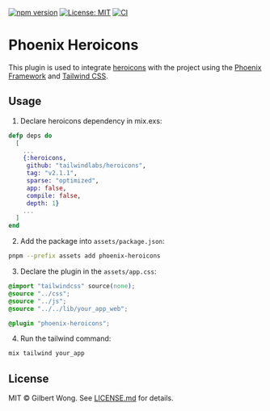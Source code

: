 [![npm version](https://img.shields.io/npm/v/phoenix-heroicons)](https://www.npmjs.com/package/phoenix-heroicons)
[![License: MIT](https://img.shields.io/badge/License-MIT-blue.svg)](LICENSE.md)
[![CI](https://github.com/gilbertwong96/phoenix-heroicons/actions/workflows/ci.yml/badge.svg)](https://github.com/gilbertwong96/phoenix-heroicons/actions/workflows/ci.yml)

# Phoenix Heroicons

This plugin is used to integrate [heroicons][heroicons] with the project using the
[Phoenix Framework][phoenix-framework] and [Tailwind CSS][tailwind].


## Usage

1. Declare heroicons dependency in mix.exs:

``` elixir
defp deps do
  [
    ...
    {:heroicons,
     github: "tailwindlabs/heroicons",
     tag: "v2.1.1",
     sparse: "optimized",
     app: false,
     compile: false,
     depth: 1}
    ...
  ]
end
```

2. Add the package into `assets/package.json`:

```bash
pnpm --prefix assets add phoenix-heroicons
```

3. Declare the plugin in the `assets/app.css`:

``` css
@import "tailwindcss" source(none);
@source "../css";
@source "../js";
@source "../../lib/your_app_web";

@plugin "phoenix-heroicons";
```

4. Run the tailwind command:

```js
mix tailwind your_app
```

## License

MIT © Gilbert Wong. See [LICENSE.md](LICENSE.md) for details.

[heroicons]: https://heroicons.com
[phoenix-framework]: https://www.phoenixframework.org
[tailwind]: https://tailwindcss.com
